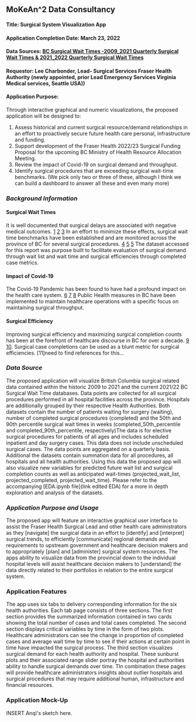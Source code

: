 ## MoKeAn^2 Data Consultancy

#### Title: Surgical System Visualization App
#### Application Completion Date: March 23, 2022
#### Data Sources: [BC Surgical Wait Times -2009_2021 Quarterly Surgical Wait Times & 2021_2022 Quarterly Surgical Wait Times]("https://catalogue.data.gov.bc.ca/dataset/bc-surgical-wait-times/resource/f294562c-a6fd-4d7f-8f99-c51c91891c67") 
#### Requestor: Lee Charbonder, Lead- Surgical Services Fraser Health Authority (newly appointed, prior Lead Emergency Services Virginia Medical services, Seattle USA))
#### Application Purpose: 
Through interactive graphical and numeric visualizations, the proposed application will be designed to:  
1) Assess historical and current surgical resource/demand relationships in an effort to proactively secure future health care personal, infrastructure and funding.
2) Support development of the Fraser Health 2022/23 Surgical Funding Proposal for the upcoming BC Ministry of Health Resource Allocation Meeting. 
3) Review the impact of Covid-19 on surgical demand and throughput.   
4) Identify surgical procedures that are exceeding surgical wait-time benchmarks.
(We pick only two or three of these, although I think we can build a dashboard to answer all these and even many more)

### *Background Information*
#### Surgical Wait Times
It is well documented that surgical delays are associated with negative medical outcomes. [1]("https://www.ncbi.nlm.nih.gov/pmc/articles/PMC4582239/") [2]("https://journals.lww.com/spinejournal/Abstract/2019/04010/Immediate_Versus_Delayed_Surgical_Treatment_of.6.aspx") [3]("https://www.cmaj.ca/content/182/15/1609.short") In an effort to minimize these effects, surgical wait time benchmarks have been established and are monitored across the province of BC for several surgical procedures. [4]("https://www2.gov.bc.ca/gov/content/health/accessing-health-care/surgical-wait-times/understanding-wait-times/wait-time-targets") [5]("https://www.cihi.ca/en/wait-time-metadata") [5]("https://www.waittimealliance.ca/benchmarks/") The dataset accessed for this report was purpose built to facilitate evaluation of surgical demand through wait list and wait time and surgical efficiencies through completed case metrics. 

#### Impact of Covid-19
The Covid-19 Pandemic has been found to have had a profound impact on the health care system. [6]("https://www.cihi.ca/en/covid-19-resources/impact-of-covid-19-on-canadas-health-care-systems/the-big-picture") [7]("https://journals.plos.org/plosone/article?id=10.1371/journal.pone.0253875") [8]("https://academic.oup.com/intqhc/article/33/1/mzaa158/6018446?login=true")  Public Health measures in BC have been implemented to maintain healthcare operations with a specific focus on maintaining surgical throughput.  

#### Surgical Efficiency
Improving surgical efficiency and maximizing surgical completion counts has been at the forefront of healthcare discourse in BC for over a decade. [9](""https://www.doctorsofbc.ca/sites/default/files/enhancingsurgicalcare_web.pdf) 
[10]("https://bcpsqc.ca/improve-care/surgery/").  Surgical case completions can be used as a blunt metric for surgical efficiencies. [11]need to find references for this...

### *Data Source*
The proposed application will visualize British Columbia surgical related data contained within the historic 2009 to 2021 and the current 2021/22 BC Surgical Wait Time databases. Data points are collected for all surgical procedures performed in all hospital facilities across the province.  Hospitals are additionally grouped by their respective Health Authorities.  Both datasets contain the number of patients waiting for surgery (waiting), number of completed surgical procedures (completed) and the 50th and 90th percentile surgical wait times in weeks (completed_50th_percentile and completed_90th_percentile, respectively)The data is for elective surgical procedures for patients of all ages and includes scheduled inpatient and day surgery cases. This data does not include unscheduled surgical cases. The data points are aggregated on a quarterly basis. Additional the datasets contain summation data for all procedures, all hospitals and all health authorities. Using this data the proposed app will also visualize new variables for predicted future wait list and surgical completion counts as well as anticipated wait-times (projected_wait_list, projected_completed, projected_wait_time).  Please refer to the accompanying [EDA.ipynb file](link edited EDA) for a more in depth exploration and analysis of the datasets.

### *Application Purpose and Usage*
The proposed app will feature an interactive graphical user interface to assist the Fraser Health Surgical Lead and other health care administrators as they [navigate] the surgical data in an effort to [identify] and [interpret] surgical trends, to efficiently [communicate] regional demands and requirements to upstream government and healthcare decision makers and to appropriately [plan] and [administer] surgical system resources. The apps ability to visualize data from the provincial down to the individual hospital levels will assist healthcare decision makers to [understand] the data directly related to their portfolios in relation to the entire surgical system.  


### Application Features
The app uses six tabs to delivery corresponding information for the six health authorities. Each tab page consists of three sections. The first section provides the summarized information contained in two cards showing the total number of cases and total cases completed. The second section displays critical variables by time in the form of two plots. Healthcare administrators can see the change in proportion of completed cases and average wait time by time to see if their actions at certain point in time have impacted the surgical process. The third section visualizes surgical demand for each health authority and hospital.  These sunburst plots and their associated range slider portray the hospital and authorities ability to handle surgical demands over time. TIn combination these pages will provide healthcare administrators insights about outlier hospitals and surgical procedures that may require additional human, infrastructure and financial resources.


### Application Mock-Up

INSERT Anqi's sketch here.